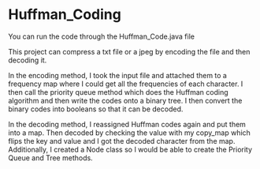 # Huffman_Coding

You can run the code through the Huffman_Code.java file

This project can compress a txt file or a jpeg by encoding the file and then decoding it.

In the encoding method, I took the input file and attached them to a frequency map where I could get all the frequencies of each character. I then call the priority queue method which does the Huffman coding algorithm and then write the codes onto a binary tree. I then convert the binary codes into booleans so that it can be decoded. 

In the decoding method, I reassigned Huffman codes again and put them into a map. Then decoded by checking the value with my copy_map which flips the key and value and I got the decoded character from the map. Additionally, I created a Node class so I would be able to create the Priority Queue and Tree methods.
